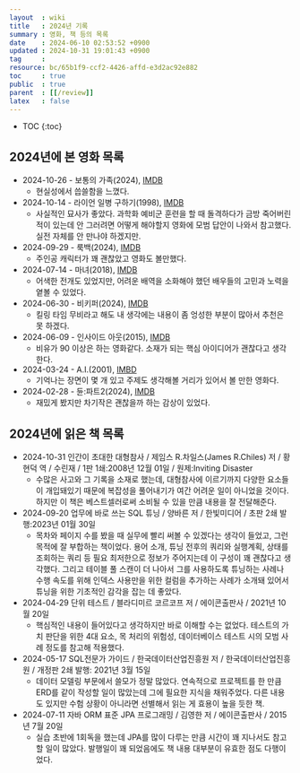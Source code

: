```yaml
---
layout  : wiki
title   : 2024년 기록
summary : 영화, 책 등의 목록
date    : 2024-06-10 02:53:52 +0900
updated : 2024-10-31 19:01:43 +0900
tag     : 
resource: bc/65b1f9-ccf2-4426-affd-e3d2ac92e882
toc     : true
public  : true
parent  : [[/review]]
latex   : false
---
```

* TOC
{:toc}

## 2024년에 본 영화 목록
- 2024-10-26 - 보통의 가족(2024), [IMDB](https://www.imdb.com/title/tt28488187/)
    - 현실성에서 씁쓸함을 느꼈다.
- 2024-10-14 - 라이언 일병 구하기(1998), [IMDB](https://www.imdb.com/title/tt0120815/)
    - 사실적인 묘사가 좋았다. 과학화 예비군 훈련을 할 때 돌격하다가 금방 죽어버린 적이 있는데 안 그러려면 어떻게 해야할지 영화에 모범 답안이 나와서 참고했다. 실전 자체를 안 만나야 하겠지만.
- 2024-09-29 - 룩백(2024), [IMDB](https://www.imdb.com/title/tt31711040/)
    - 주인공 캐릭터가 꽤 괜찮았고 영화도 볼만했다.
- 2024-07-14 - 마녀(2018), [IMDB](https://www.imdb.com/title/tt8574252/)
    - 어색한 전개도 있었지만, 어려운 배역을 소화해야 했던 배우들의 고민과 노력을 옅볼 수 있었다.
- 2024-06-30 - 비키퍼(2024), [IMDB](https://www.imdb.com/title/tt15314262/)
    - 킬링 타임 무비라고 해도 내 생각에는 내용이 좀 엉성한 부분이 많아서 추천은 못 하겠다.
- 2024-06-09 - 인사이드 아웃(2015), [IMDB](https://www.imdb.com/title/tt2096673/)
    - 비유가 90 이상은 하는 영화같다. 소재가 되는 핵심 아이디어가 괜찮다고 생각한다.
- 2024-03-24 - A.I.(2001), [IMBD](https://www.imdb.com/title/tt0212720/)
    - 기억나는 장면이 몇 개 있고 주제도 생각해볼 거리가 있어서 볼 만한 영화다.
- 2024-02-28 - 듄:파트2(2024), [IMDB](https://www.imdb.com/title/tt15239678/)
    - 재밌게 봤지만 차기작은 괜찮을까 하는 감상이 있었다.

## 2024년에 읽은 책 목록
- 2024-10-31 인간이 초대한 대형참사 / 제임스 R.차일스(James R.Chiles) 저 / 황현덕 역 / 수린재 / 1판 1쇄:2008년 12월 01일 / 원제:Inviting Disaster
    - 수많은 사고와 그 기록을 소재로 했는데, 대형참사에 이르기까지 다양한 요소들이 개입돼있기 때문에 복잡성을 풀어내기가 여간 어려운 일이 아니었을 것이다. 하지만 이 책은 베스트셀러로써 소비될 수 있을 만큼 내용을 잘 전달해준다. 
- 2024-09-20 업무에 바로 쓰는 SQL 튜닝 / 양바른 저 / 한빛미디어 / 초판 2쇄 발행:2023년 01월 30일
    - 목차와 페이지 수를 봤을 때 실무에 빨리 써볼 수 있겠다는 생각이 들었고, 그런 목적에 잘 부합하는 책이었다.
용어 소개, 튜닝 전후의 쿼리와 실행계획, 상태를 조회하는 쿼리 등 필요 최저한으로 정보가 주어지는데 이 구성이 꽤 괜찮다고 생각했다. 
그리고 테이블 풀 스캔이 더 나아서 그를 사용하도록 튜닝하는 사례나 수행 속도를 위해 인덱스 사용만을 위한 컬럼을 추가하는 사례가 소개돼 있어서 튜닝을 위한 기초적인 감각을 잡는 데 좋았다.
- 2024-04-29 단위 테스트 / 블라디미르 코르코프 저 / 에이콘출판사 / 2021년 10월 20일
    - 핵심적인 내용이 들어있다고 생각하지만 바로 이해할 수는 없었다. 테스트의 가치 판단을 위한 4대 요소, 목 처리의 위험성, 데이터베이스 테스트 시의 모범 사례 정도를 참고해 적용했다.
- 2024-05-17 SQL전문가 가이드 / 한국데이터산업진흥원 저 / 한국데이터산업진흥원 / 개정판 2쇄 발행: 2021년 3월 15일
    - 데이터 모델링 부문에서 쓸모가 정말 많았다. 연속적으로 프로젝트를 한 만큼 ERD를 같이 작성할 일이 많았는데 그에 필요한 지식을 채워주었다. 다른 내용도 있지만 수험 상황이 아니라면 선별해서 읽는 게 효용이 높을 듯한 책.
- 2024-07-11 자바 ORM 표준 JPA 프로그래밍 / 김영한 저 / 에이콘출판사 / 2015년 7월 20일
    - 실습 초반에 1회독을 했는데 JPA를 많이 다루는 만큼 시간이 꽤 지나서도 참고할 일이 많았다. 
발행일이 꽤 되었음에도 책 내용 대부분이 유효한 점도 다행이었다.

# 
